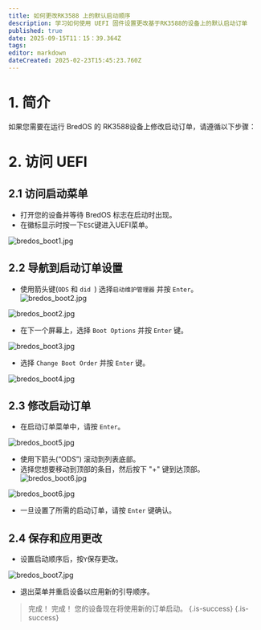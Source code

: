```yaml
---
title: 如何更改RK3588 上的默认启动顺序
description: 学习如何使用 UEFI 固件设置更改基于RK3588的设备上的默认启动订单
published: true
date: 2025-09-15T11：15：39.364Z
tags:
editor: markdown
dateCreated: 2025-02-23T15:45:23.760Z
---
```


# 1. 简介

如果您需要在运行 BredOS 的 RK3588设备上修改启动订单，请遵循以下步骤：

# 2. 访问 UEFI

## 2.1 访问启动菜单

- 打开您的设备并等待 BredOS 标志在启动时出现。
- 在徽标显示时按一下`ESC`键进入UEFI菜单。

![bredos_boot1.jpg](/boot_images/bredos_boot1.jpg)

## 2.2 导航到启动订单设置

- 使用箭头键(`ODS` 和 `did `) 选择`启动维护管理器` 并按 `Enter`。\
  ![bredos_boot2.jpg](/boot_images/bredos_boot2.jpg)

![bredos_boot2.jpg](/boot_images/bredos_boot2.jpg)

- 在下一个屏幕上，选择 `Boot Options` 并按 `Enter` 键。

![bredos_boot3.jpg](/boot_images/bredos_boot3.jpg)

- 选择 `Change Boot Order` 并按 `Enter` 键。

![bredos_boot4.jpg](/boot_images/bredos_boot4.jpg)

## 2.3 修改启动订单

- 在启动订单菜单中，请按 `Enter`。

![bredos_boot5.jpg](/boot_images/bredos_boot5.jpg)

- 使用下箭头(“ODS”) 滚动到列表底部。
- 选择您想要移动到顶部的条目，然后按下 "+" 键到达顶部。\
  ![bredos_boot6.jpg](/boot_images/bredos_boot6.jpg)

![bredos_boot6.jpg](/boot_images/bredos_boot6.jpg)

- 一旦设置了所需的启动订单，请按 `Enter` 键确认。

## 2.4 保存和应用更改

- 设置启动顺序后，按`Y`保存更改。

![bredos_boot7.jpg](/boot_images/bredos_boot7.jpg)

- 退出菜单并重启设备以应用新的引导顺序。

> 完成！ 完成！ 您的设备现在将使用新的订单启动。
> {.is-success}
> {.is-success}

